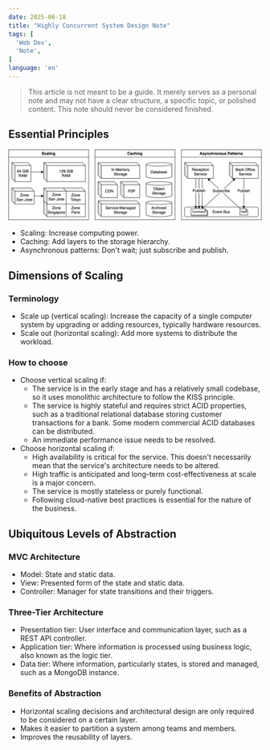 ```yaml
---
date: 2025-06-18
title: "Highly Concurrent System Design Note"
tags: [
  'Web Dev',
  'Note',
]
language: 'en'
---
```


<!--
Prompt:
For the whole article:
Fix and improve the writing where any of the following conditions are satisfied:

1. Grammar error or typo
2. Expression is not customary for native speakers

Keep the meaning consistent.
Don't change other text.
-->

> This article is not meant to be a guide. It merely serves as a personal note and may not have a clear structure, a specific topic, or polished content. This note should never be considered finished.

## Essential Principles

![Scaling, Caching, Asynchronous Patterns](../../assets/hc_principles.svg)

- Scaling: Increase computing power.
- Caching: Add layers to the storage hierarchy.
- Asynchronous patterns: Don't wait; just subscribe and publish.

## Dimensions of Scaling

### Terminology

- Scale up (vertical scaling): Increase the capacity of a single computer system by upgrading or adding resources, typically hardware resources.
- Scale out (horizontal scaling): Add more systems to distribute the workload.

### How to choose

- Choose vertical scaling if: 
  - The service is in the early stage and has a relatively small codebase, so it uses monolithic architecture to follow the KISS principle.
  - The service is highly stateful and requires strict ACID properties, such as a traditional relational database storing customer transactions for a bank. Some modern commercial ACID databases can be distributed.
  - An immediate performance issue needs to be resolved.
- Choose horizontal scaling if:
  - High availability is critical for the service. This doesn't necessarily mean that the service's architecture needs to be altered.
  - High traffic is anticipated and long-term cost-effectiveness at scale is a major concern.
  - The service is mostly stateless or purely functional.
  - Following cloud-native best practices is essential for the nature of the business.

<!-- Separator 1 -->

## Ubiquitous Levels of Abstraction

### MVC Architecture

- Model: State and static data.
- View: Presented form of the state and static data.
- Controller: Manager for state transitions and their triggers.

### Three-Tier Architecture

- Presentation tier: User interface and communication layer, such as a REST API controller.
- Application tier: Where information is processed using business logic, also known as the logic tier.
- Data tier: Where information, particularly states, is stored and managed, such as a MongoDB instance.

### Benefits of Abstraction

- Horizontal scaling decisions and architectural design are only required to be considered on a certain layer.
- Makes it easier to partition a system among teams and members.
- Improves the reusability of layers.

<!-- Separator 2 -->